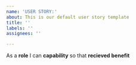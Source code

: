 ```yaml
---
name: 'USER STORY:'
about: This is our default user story template
title: ''
labels: ''
assignees: ''

---
```


As a **role** I can **capability** so that **recieved benefit**
